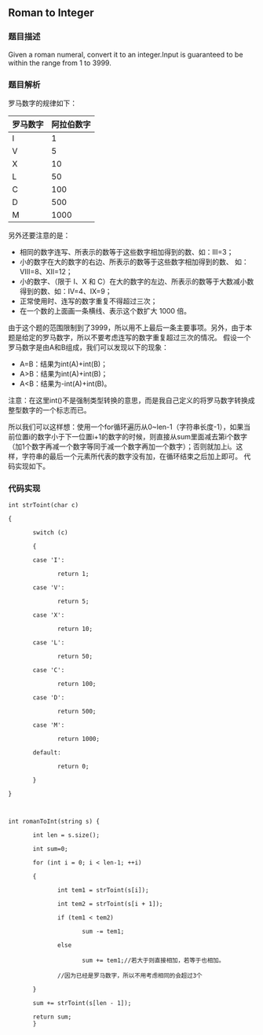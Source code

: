 ﻿## Roman to Integer

### 题目描述

Given a roman numeral, convert it to an integer.Input is guaranteed to be within the range from 1 to 3999.

### 题目解析

罗马数字的规律如下：

| 罗马数字 |阿拉伯数字 |
| --- | --- |
|I| 1 |
| V |5  |
|X | 10 |
|L | 50 |
| C |100  |
|D  |500  |
| M |1000  |

另外还要注意的是：
- 相同的数字连写、所表示的数等于这些数字相加得到的数、如：Ⅲ=3；
- 小的数字在大的数字的右边、所表示的数等于这些数字相加得到的数、 如：Ⅷ=8、Ⅻ=12；
- 小的数字、（限于 Ⅰ、X 和 C）在大的数字的左边、所表示的数等于大数减小数得到的数、如：Ⅳ=4、Ⅸ=9；
- 正常使用时、连写的数字重复不得超过三次；
- 在一个数的上面画一条横线、表示这个数扩大 1000 倍。

由于这个题的范围限制到了3999，所以用不上最后一条主要事项。另外，由于本题是给定的罗马数字，所以不要考虑连写的数字重复超过三次的情况。
假设一个罗马数字是由A和B组成，我们可以发现以下的现象：

- A=B：结果为int(A)+int(B)；
- A>B：结果为int(A)+int(B)；
- A<B：结果为-int(A)+int(B)。

注意：在这里int()不是强制类型转换的意思，而是我自己定义的将罗马数字转换成整型数字的一个标志而已。

所以我们可以这样想：使用一个for循环遍历从0~len-1（字符串长度-1），如果当前位置i的数字小于下一位置i+1的数字的时候，则直接从sum里面减去第i个数字（加1个数字再减一个数字等同于减一个数字再加一个数字）；否则就加上i。这样，字符串的最后一个元素所代表的数字没有加，在循环结束之后加上即可。
代码实现如下。

### 代码实现

```
int strToint(char c)

{

       switch (c)

       {

       case 'I':

              return 1;

       case 'V':

              return 5;

       case 'X':

              return 10;

       case 'L':

              return 50;

       case 'C':

              return 100;

       case 'D':

              return 500;

       case 'M':

              return 1000;

       default:

              return 0;

       }

}



int romanToInt(string s) {

       int len = s.size();

       int sum=0;

       for (int i = 0; i < len-1; ++i)

       {

              int tem1 = strToint(s[i]);

              int tem2 = strToint(s[i + 1]);

              if (tem1 < tem2) 

                     sum -= tem1;

              else

                     sum += tem1;//若大于则直接相加，若等于也相加。

              //因为已经是罗马数字，所以不用考虑相同的会超过3个

       }

       sum += strToint(s[len - 1]);

       return sum;
       }
```






